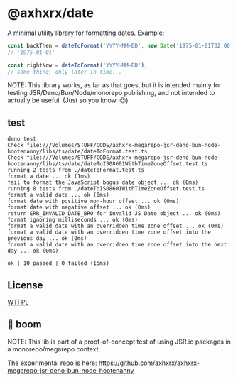 # @axhxrx/date

A minimal utility library for formatting dates. Example:

```ts 
const backThen = dateToFormat('YYYY-MM-DD', new Date('1975-01-01T02:00:00Z'));
// '1975-01-01'

const rightNow = dateToFormat('YYYY-MM-DD');
// same thing, only later in time...
```

NOTE: This library works, as far as that goes, but it is intended mainly for testing JSR/Deno/Bun/Node/monorepo publishing, and not intended to actually be useful. (Just so you know. 😉)

## test

```test
deno test
Check file:///Volumes/STUFF/CODE/axhxrx-megarepo-jsr-deno-bun-node-hootenanny/libs/ts/date/dateToFormat.test.ts
Check file:///Volumes/STUFF/CODE/axhxrx-megarepo-jsr-deno-bun-node-hootenanny/libs/ts/date/dateToIS08601WithTimeZoneOffset.test.ts
running 2 tests from ./dateToFormat.test.ts
format a date ... ok (1ms)
fail to format the JavaScript bogus date object ... ok (0ms)
running 8 tests from ./dateToIS08601WithTimeZoneOffset.test.ts
format a valid date ... ok (0ms)
format date with positive non-hour offset ... ok (0ms)
format date with negative offset ... ok (0ms)
return ERR_INVALID_DATE_BRO for invalid JS Date object ... ok (0ms)
format ignoring milliseconds ... ok (0ms)
format a valid date with an overridden time zone offset ... ok (0ms)
format a valid date with an overridden time zone offset into the previous day ... ok (0ms)
format a valid date with an overridden time zone offset into the next day ... ok (0ms)

ok | 10 passed | 0 failed (15ms)
```

## License

[WTFPL](http://www.wtfpl.net/txt/copying/)

## 🧨 boom

NOTE: This lib is part of a proof-of-concept test of using JSR.io packages in a monorepo/megarepo context.

The experimental repo is here: <https://github.com/axhxrx/axhxrx-megarepo-jsr-deno-bun-node-hootenanny>
